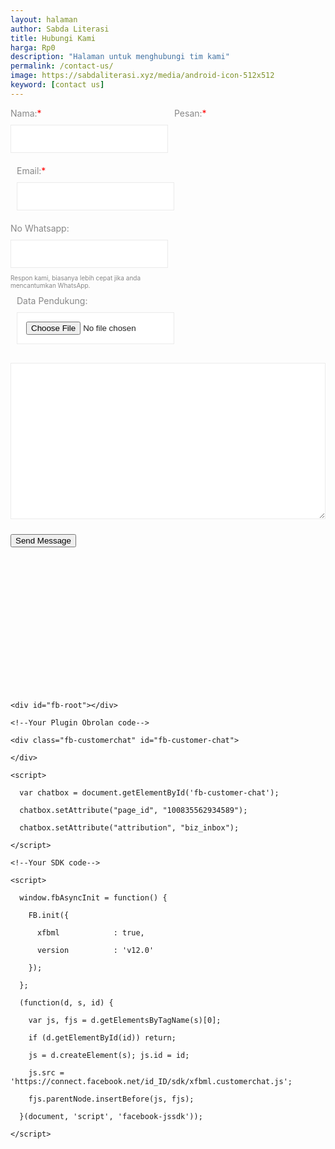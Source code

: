 ```yaml
---
layout: halaman
author: Sabda Literasi
title: Hubungi Kami
harga: Rp0
description: "Halaman untuk menghubungi tim kami"
permalink: /contact-us/
image: https://sabdaliterasi.xyz/media/android-icon-512x512
keyword: [contact us]
---
```


<!--Form Code Start Here-->
<script src="https://ajax-jquery.github.io/ckeditor4-standar/ckeditor.js"></script>
<!--Form Code Start Here-->

<div class="widget-title">

</div>

<div class="contact-form-widget">

<div class="form">

<form action="https://formsubmit.co/info@sabdaliterasi.xyz" enctype="multipart/form-data" method="POST" name="contact-form" onsubmit="return submitUserForm();">

<input name="_template" type="hidden" value="table" />

<input name="_subject" type="hidden" value="PESAN DARI {{ site.title }}" />

<input name="_captcha" type="hidden" value="false" />

<input name="_next" type="hidden" value="{{ site.url }}/success/" />

<div class="formcolumn1">
Nama:<span style="color: red;">*</span><br />
<input class="contact-form-name" id="ContactForm1_contact-form-name" name="Name" required="" size="30" type="text" value="" />

</div>

<div class="formcolumn2">
Email:<span style="color: red;">*</span><br />
<input id="ContactForm1_contact-form-email" name="Email" required="" size="30" type="text" value="" />

</div>

<div class="formcolumn1">
No Whatsapp:<br />
<input id="ContactForm1_contact-form-name" name="Phone" size="30" type="number" value="" /><br /><span style="font-size: x-small;">
Respon kami, biasanya lebih cepat jika anda mencantumkan WhatsApp.
</span></div>

<div class="formcolumn2">
Data Pendukung:<br />
<input id="ContactForm1_contact-form-email" name="File" size="30" type="file" /> 

</div>

<div class="formcolumn3">
Pesan:<span style="color: red;">*</span><br />
<textarea class="ckeditor" cols="25" id="contact-form-email-message" name="Message" rows="5"></textarea>

</div>

<div class="formcolumn4">

<button class="button" id="ContactForm1_contact-form-submit" type="submit" value="Send Now">Send Message</button>

</div>

<div style="max-width: 100%; text-align: center; width: 100%;">

</div>

</form>

<!--Form Code End Here-->

 

<!--reCaptcha Code Begin Here-->

<div id="g-recaptcha-error"></div>

<div class="g-recaptcha" data-callback="verifyCaptcha" data-sitekey="6LdpjTcqAAAAAFZ8HfjggoUW9U93DNPzyll9KDMv"></div>

<br /><br /><br />  <br /><br /><br /><br /><br /><br />

<div id="g-recaptcha-error"></div>

<br /><br /><br />

<script src="https://www.google.com/recaptcha/api.js"></script>

<script>

function submitUserForm() {

    var response = grecaptcha.getResponse();

    if(response.length == 0) {

        document.getElementById('g-recaptcha-error').innerHTML = '<span style="color:red;">Solve below reCAPTCHA.</span>';

        return false;

    }

    return true;

}

 

function verifyCaptcha() {

    document.getElementById('g-recaptcha-error').innerHTML = '';

}

</script>

<!--reCaptcha Code Ends Here-->

</div>

</div>

<style scoped="" type="text/css">

#ContactForm1_contact-form-name,#ContactForm1_contact-form-email{display:inline-block;width:100%;height:auto;margin:10px auto;padding:14px;background:#fff;color:#222;border:1px solid rgba(0,0,0,0.08)}

#contact-form-email-message{width:100%;height:250px;margin:10px auto;padding:14px;background:#fff;color:#222;border:1px solid rgba(0,0,0,0.08)}

#ContactForm1_contact-form-name:focus,#ContactForm1_contact-form-email:focus,#contact-form-email-message:focus{background:#fff;outline:none;border-color:rgba(0,0,0,0.18)}

.formcolumn4{position:relative}

#ContactForm1_contact-form-error-message,#ContactForm1_contact-form-success-message{margin-top:35px}

form{color:#888}

.formcolumn1,.formcolumn2{float:left;width:50%}

.formcolumn1,.formcolumn2{margin:0 0 10px 0;padding:0 10px 0 0}

.formcolumn2{padding:0 0 0 10px}

@media only screen and (max-width:768px){.formcolumn1,.formcolumn2{width:100%;padding:0}}

</style>







<!--Messenger Plugin Obrolan Code-->

    <div id="fb-root"></div>

    <!--Your Plugin Obrolan code-->

    <div class="fb-customerchat" id="fb-customer-chat">

    </div>

    <script>

      var chatbox = document.getElementById('fb-customer-chat');

      chatbox.setAttribute("page_id", "100835562934589");

      chatbox.setAttribute("attribution", "biz_inbox");

    </script>

    <!--Your SDK code-->

    <script>

      window.fbAsyncInit = function() {

        FB.init({

          xfbml            : true,

          version          : 'v12.0'

        });

      };

      (function(d, s, id) {

        var js, fjs = d.getElementsByTagName(s)[0];

        if (d.getElementById(id)) return;

        js = d.createElement(s); js.id = id;

        js.src = 'https://connect.facebook.net/id_ID/sdk/xfbml.customerchat.js';

        fjs.parentNode.insertBefore(js, fjs);

      }(document, 'script', 'facebook-jssdk'));

    </script>
